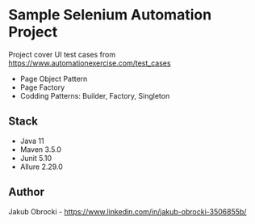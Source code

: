 # Sample Selenium Automation Project

Project cover UI test cases from https://www.automationexercise.com/test_cases

- Page Object Pattern
- Page Factory
- Codding Patterns: Builder, Factory, Singleton

## Stack

- Java 11
- Maven 3.5.0
- Junit 5.10
- Allure 2.29.0

## Author

Jakub Obrocki - https://www.linkedin.com/in/jakub-obrocki-3506855b/
